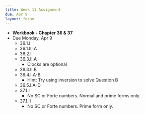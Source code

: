 ```yaml
---
title: Week 11 Assignment
due: Apr 9
layout: forum
---
```


- **Workbook - Chapter 36 & 37**
- Due Monday, Apr 9
    - 36.1.I
    - 36.1.III.A
    - 36.2.I
    - 36.3.II.A
        - Clocks are optional
    - 36.3.II.B
    - 36.4.I.A-B
        - Hint: Try using inversion to solve Question B
    - 36.5.I.A-D
    - 37.1.I
        - No SC or Forte numbers. Normal and prime forms only.
    - 37.1.II
        - No SC or Forte numbers. Prime form only.